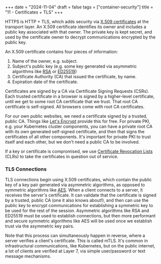+++
date = "2024-11-04"
draft = false
tags = ["container-security"]
title = "11 - Certificates + TLS"
+++

HTTPS is HTTP + TLS, which adds security via [X.509 certificates](https://en.wikipedia.org/wiki/X.509) at the transport layer. An X.509 certificate identifies its owner and includes a public key associated with that owner. The private key is kept secret, and used by the certificate owner to decrypt communications encrypted by the public key.

An X.509 certificate contains four pieces of information:

1. Name of the owner, e.g. subject.
2. Subject's public key (e.g. some key generated via asymmetric algorithms like [RSA](https://en.wikipedia.org/wiki/RSA_(cryptosystem)) or [ED25519](https://en.wikipedia.org/wiki/EdDSA#Ed25519))
3. Certificate Authority (CA) that issued the certificate, by name.
4. Expiration date of the certificate.

Certificates are signed by a CA via Certificate Signing Requests (CSRs). Each trusted certificate in a browser is signed by a higher-level certificate, until we get to some root CA certificate that we trust. That root CA certificate is self-signed. All browsers come with root CA certificates.

For our own public websites, we need a certificate signed  by a trusted, public CA. Things like [Let's Encrypt](https://letsencrypt.org/) provide this for free. For private PKI, e.g. your Kubernetes cluster components, you can have a private root CA with its own generated self-signed certificate, and then that signs the certificates of all other components. It's important for private PKI to trust itself and each other, but we don't need a public CA to be involved.

If a key or certificate is compromised, we use [Certificate Revocation Lists](https://en.wikipedia.org/wiki/Certificate_revocation_list) (CLRs) to take the certificates in question out of service.

### TLS Connections

TLS connections begin using X.509 certificates, which contain the public key of a key pair generated via asymmetric algorithms, as opposed to symmetric algorithms like [AES](https://en.wikipedia.org/wiki/Advanced_Encryption_Standard). When a client connects to a server, it receives the server's certificate. It can validate that the certificate is signed by a trusted, public CA (one it also knows about!), and then can use the public key to encrypt communications for establishing a symmetric key to be used for the rest of the session. Asymmetric algorithms like RSA and ED25519 must be used to establish connections, but then more performant and secure symmetric algorithms like AES will be used once we establish trust via the asymmetric key pairs.

Note that this process can simultaneously happen in reverse, where a server verifies a client's certificate. This is called mTLS. It's common in infrastructural communications, like Kubernetes, but on the public internet, a lot of clients are verified at Layer 7, via simple user/password or text message mechanisms.